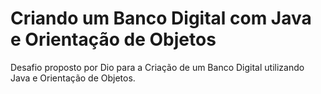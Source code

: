 # Criando um Banco Digital com Java e Orientação de Objetos

Desafio proposto por Dio para a Criação de um Banco Digital utilizando Java e Orientação de Objetos.
